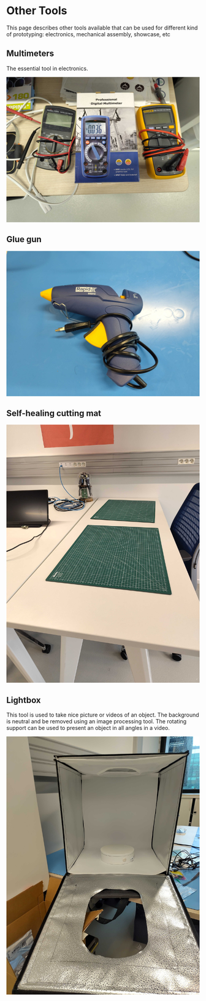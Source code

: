 # Other Tools

This page describes other tools available that can be used for
different kind of prototyping: electronics, mechanical assembly, showcase, etc

## Multimeters

The essential tool in electronics.

![](./images/multimeter.jpg)

## Glue gun

![](./images/glue-gun.jpg)

## Self-healing cutting mat

![](./images/workbench.jpg)

## Lightbox

This tool is used to take nice picture or videos of an object. The background
is neutral and be removed using an image processing tool.
The rotating support can be used to present an object in all angles in a video.

![](./images/lightbox.jpg)
